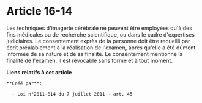 # Article 16-14

Les techniques d'imagerie cérébrale ne peuvent être employées qu'à des fins médicales ou de recherche scientifique, ou dans
le cadre d'expertises judiciaires. Le consentement exprès de la personne doit être recueilli par écrit préalablement à la
réalisation de l'examen, après qu'elle a été dûment informée de sa nature et de sa finalité. Le consentement mentionne la
finalité de l'examen. Il est révocable sans forme et à tout moment.

**Liens relatifs à cet article**

	**Créé par**:

	  - Loi n°2011-814 du 7 juillet 2011 - art. 45
